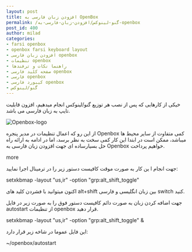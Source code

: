 ```yaml
---
layout: post
title: افزودن زبان فارسی به OpenBox
permalink: /گنو-لینوکس/افزودن-زبان-فارسی-به-openbox
post_id: 400
author: milad
categories: 
- farsi openbox
- openbox farsi keyboard layout
- افزودن زبان فارسی openbox
- تنظیمات openbox
- راهنما نکات و ترفندها
- صفحه کلید فارسی openbox
- فارسی openbox
- کیبورد فارسی openbox
- گنو/لینوکس
---
```


خیکی از کارهایی که پس از نصب هر توزیع گنو/لینوکس انجام میدهیم، افزون قابلیت تایپ به زبان فارسی می باشد.

![Openbox-logo](http://tuxgeek.ir/wp-content/uploads/2014/09/Openbox-logo-150x150.png)

از این رو که اعمال تنظیمات در مدیر پنجره Openbox کمی متفاوت از سایر محیط ها میباشد، ممکن است در ابتدا این کار کمی سخت به نظر برسد، اما در ادامه به ارائه راه حل بسیارساده ای جهت افزودن زبان فارسی به Openbox خواهیم پرداخت.

more

جهت انجام ا ین کار به صورت موقت کافیست دستور زیر را در ترمینال اجرا نمایید:

setxkbmap -layout "us,ir" -option "grp:alt_shift_toggle"

اکنون میتوانید با فشردن کلید های alt+shift بین زبان انگلیسی و فارسی switch کنید.

جهت اضافه کردن زبان به صورت دائم کافیست دستور فوق را به صورت زیر در فایل autostart از تنظیمات openbox قرار دهید.

setxkbmap -layout "us,ir" -option "grp:alt_shift_toggle" &

این فایل عموما در شاخه زیر قرار دارد:

~/openbox/autostart